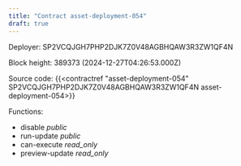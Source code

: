 ```yaml
---
title: "Contract asset-deployment-054"
draft: true
---
```

Deployer: SP2VCQJGH7PHP2DJK7Z0V48AGBHQAW3R3ZW1QF4N


 



Block height: 389373 (2024-12-27T04:26:53.000Z)

Source code: {{<contractref "asset-deployment-054" SP2VCQJGH7PHP2DJK7Z0V48AGBHQAW3R3ZW1QF4N asset-deployment-054>}}

Functions:

* disable _public_
* run-update _public_
* can-execute _read_only_
* preview-update _read_only_
